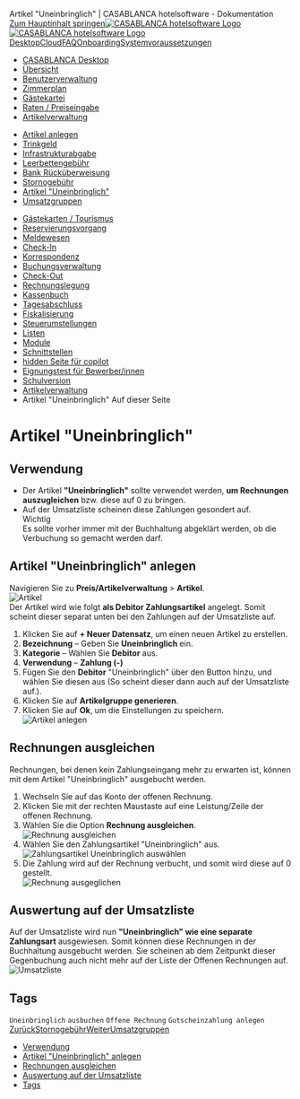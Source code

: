 Artikel "Uneinbringlich" | CASABLANCA hotelsoftware - Dokumentation  
[Zum Hauptinhalt springen](https://docs.casablanca.at/desktop/articles/irrecoverable/#__docusaurus_skipToContent_fallback)[![CASABLANCA hotelsoftware Logo](https://docs.casablanca.at/img/logo.png) ![CASABLANCA hotelsoftware Logo](https://docs.casablanca.at/img/Casablanca_LOGO_2022_neg.png)](https://docs.casablanca.at/) [Desktop](https://docs.casablanca.at/desktop/desktop/)[Cloud](https://docs.casablanca.at/cloud/cloud_systems/)[FAQ](https://docs.casablanca.at/faq)[Onboarding](https://docs.casablanca.at/onboarding/fiscalization)[Systemvoraussetzungen](https://docs.casablanca.at/system_requirements)  
* [CASABLANCA Desktop](https://docs.casablanca.at/desktop/desktop/)
* [Übersicht](https://docs.casablanca.at/desktop/interface/)
* [Benutzerverwaltung](https://docs.casablanca.at/desktop/user_management/)
* [Zimmerplan](https://docs.casablanca.at/desktop/room_plan/)
* [Gästekartei](https://docs.casablanca.at/desktop/guest_profile/)
* [Raten / Preiseingabe](https://docs.casablanca.at/desktop/raten/)
* [Artikelverwaltung](https://docs.casablanca.at/desktop/articles/)
+ [Artikel anlegen](https://docs.casablanca.at/desktop/articles/articles_groups)
+ [Trinkgeld](https://docs.casablanca.at/desktop/articles/tip)
+ [Infrastrukturabgabe](https://docs.casablanca.at/desktop/articles/infrastructure_fee)
+ [Leerbettengebühr](https://docs.casablanca.at/desktop/articles/empty_bed_fee)
+ [Bank Rücküberweisung](https://docs.casablanca.at/desktop/articles/payback)
+ [Stornogebühr](https://docs.casablanca.at/desktop/articles/cancellation_fee)
+ [Artikel "Uneinbringlich"](https://docs.casablanca.at/desktop/articles/irrecoverable)
+ [Umsatzgruppen](https://docs.casablanca.at/desktop/articles/revenue)
* [Gästekarten / Tourismus](https://docs.casablanca.at/desktop/guest_cards/)
* [Reservierungsvorgang](https://docs.casablanca.at/desktop/reservation_process/)
* [Meldewesen](https://docs.casablanca.at/desktop/registration/)
* [Check-In](https://docs.casablanca.at/desktop/check_in/)
* [Korrespondenz](https://docs.casablanca.at/desktop/correspondence/)
* [Buchungsverwaltung](https://docs.casablanca.at/desktop/account/)
* [Check-Out](https://docs.casablanca.at/desktop/check-out/)
* [Rechnungslegung](https://docs.casablanca.at/desktop/accounting/)
* [Kassenbuch](https://docs.casablanca.at/desktop/cashbook/)
* [Tagesabschluss](https://docs.casablanca.at/desktop/daily_closing/)
* [Fiskalisierung](https://docs.casablanca.at/desktop/fiscalization/)
* [Steuerumstellungen](https://docs.casablanca.at/desktop/tax_changes/)
* [Listen](https://docs.casablanca.at/desktop/lists/)
* [Module](https://docs.casablanca.at/desktop/module/)
* [Schnittstellen](https://docs.casablanca.at/desktop/interfaces/)
* [hidden Seite für copilot](https://docs.casablanca.at/desktop/hidden_copilot)
* [Eignungstest für Bewerber/innen](https://docs.casablanca.at/desktop/qualification)
* [Schulversion](https://docs.casablanca.at/desktop/schoolversion)  
* [Artikelverwaltung](https://docs.casablanca.at/desktop/articles/)
* Artikel "Uneinbringlich"
Auf dieser Seite

# Artikel "Uneinbringlich"  
## Verwendung[](https://docs.casablanca.at/desktop/articles/irrecoverable/#verwendung "Direkter Link zu Verwendung")  
* Der Artikel **"Uneinbringlich"** sollte verwendet werden, **um Rechnungen auszugleichen** bzw. diese auf 0 zu bringen.
* Auf der Umsatzliste scheinen diese Zahlungen gesondert auf.  
Wichtig  
Es sollte vorher immer mit der Buchhaltung abgeklärt werden, ob die Verbuchung so gemacht werden darf.

## Artikel "Uneinbringlich" anlegen[](https://docs.casablanca.at/desktop/articles/irrecoverable/#artikel-uneinbringlich-anlegen "Direkter Link zu Artikel \"Uneinbringlich\" anlegen")  
Navigieren Sie zu **Preis/Artikelverwaltung** > **Artikel**.  
![Artikel](https://docs.casablanca.at/assets/images/artikel_oeffnen-379adf420aa81131267706926547ab80.png "Artikel")  
Der Artikel wird wie folgt **als Debitor Zahlungsartikel** angelegt. Somit scheint dieser separat unten bei den Zahlungen auf der Umsatzliste auf.  
1. Klicken Sie auf **+ Neuer Datensatz**, um einen neuen Artikel zu erstellen.
2. **Bezeichnung** – Geben Sie **Uneinbringlich** ein.
3. **Kategorie** – Wählen Sie **Debitor** aus.
4. **Verwendung** – **Zahlung (-)**
5. Fügen Sie den **Debitor** "Uneinbringlich" über den Button hinzu, und wählen Sie diesen aus (So scheint dieser dann auch auf der Umsatzliste auf.).
6. Klicken Sie auf **Artikelgruppe generieren**.
7. Klicken Sie auf **Ok**, um die Einstellungen zu speichern.  
![Artikel anlegen](https://docs.casablanca.at/assets/images/insert_job-fba3684895be3f3159261d9bb21904ed.png "Artikel anlegen")

## Rechnungen ausgleichen[](https://docs.casablanca.at/desktop/articles/irrecoverable/#rechnungen-ausgleichen "Direkter Link zu Rechnungen ausgleichen")  
Rechnungen, bei denen kein Zahlungseingang mehr zu erwarten ist, können mit dem Artikel "Uneinbringlich" ausgebucht werden.  
1. Wechseln Sie auf das Konto der offenen Rechnung.
2. Klicken Sie mit der rechten Maustaste auf eine Leistung/Zeile der offenen Rechnung.
3. Wählen Sie die Option **Rechnung ausgleichen**.  
![Rechnung ausgleichen](https://docs.casablanca.at/assets/images/balance_bill-5fd91764c026560f21f7bfa67360607c.png "Rechnung ausgleichen")  
4. Wählen Sie den Zahlungsartikel "Uneinbringlich" aus.  
![Zahlungsartikel Uneinbringlich auswählen](https://docs.casablanca.at/assets/images/insert_payment-1b02123c0094163c513a7126b2c009e1.png "Zahlungsartikel Uneinbringlich auswählen")  
5. Die Zahlung wird auf der Rechnung verbucht, und somit wird diese auf 0 gestellt.  
![Rechnung ausgeglichen](https://docs.casablanca.at/assets/images/bill_balanced-74b094d84593f0fb015e871d11601ab2.png "Rechnung ausgeglichen")

## Auswertung auf der Umsatzliste[](https://docs.casablanca.at/desktop/articles/irrecoverable/#auswertung-auf-der-umsatzliste "Direkter Link zu Auswertung auf der Umsatzliste")  
Auf der Umsatzliste wird nun **"Uneinbringlich" wie eine separate Zahlungsart** ausgewiesen. Somit können diese Rechnungen in der Buchhaltung ausgebucht werden. Sie scheinen ab dem Zeitpunkt dieser Gegenbuchung auch nicht mehr auf der Liste der Offenen Rechnungen auf.  
![Umsatzliste](https://docs.casablanca.at/assets/images/sales_list-c1f8ab0bed9f4f4f13d7af8adc08a858.png "Umsatzliste")

## Tags[](https://docs.casablanca.at/desktop/articles/irrecoverable/#tags "Direkter Link zu Tags")  
`Uneinbringlich` `ausbuchen` `Offene Rechnung` `Gutscheinzahlung anlegen`  
[ZurückStornogebühr](https://docs.casablanca.at/desktop/articles/cancellation_fee)[WeiterUmsatzgruppen](https://docs.casablanca.at/desktop/articles/revenue)  
* [Verwendung](https://docs.casablanca.at/desktop/articles/irrecoverable/#verwendung)
* [Artikel "Uneinbringlich" anlegen](https://docs.casablanca.at/desktop/articles/irrecoverable/#artikel-uneinbringlich-anlegen)
* [Rechnungen ausgleichen](https://docs.casablanca.at/desktop/articles/irrecoverable/#rechnungen-ausgleichen)
* [Auswertung auf der Umsatzliste](https://docs.casablanca.at/desktop/articles/irrecoverable/#auswertung-auf-der-umsatzliste)
* [Tags](https://docs.casablanca.at/desktop/articles/irrecoverable/#tags)